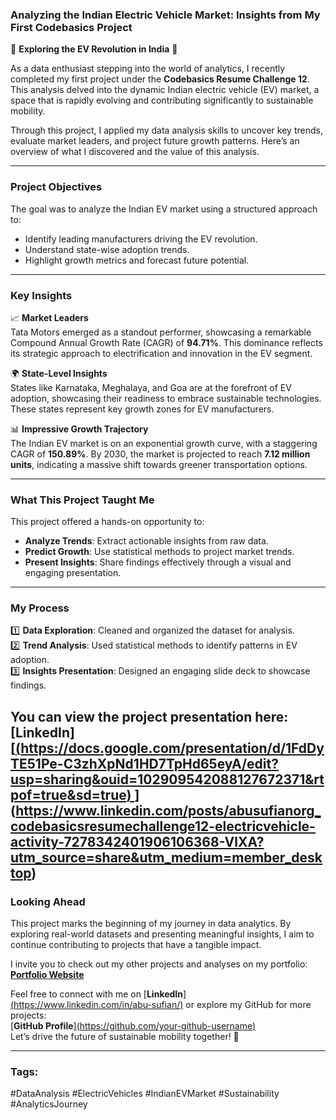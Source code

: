 ### Analyzing the Indian Electric Vehicle Market: Insights from My First Codebasics Project  

🚗 **Exploring the EV Revolution in India** 🚗  

As a data enthusiast stepping into the world of analytics, I recently completed my first project under the **Codebasics Resume Challenge 12**. This analysis delved into the dynamic Indian electric vehicle (EV) market, a space that is rapidly evolving and contributing significantly to sustainable mobility.  

Through this project, I applied my data analysis skills to uncover key trends, evaluate market leaders, and project future growth patterns. Here’s an overview of what I discovered and the value of this analysis.  

---

### **Project Objectives**  
The goal was to analyze the Indian EV market using a structured approach to:  
- Identify leading manufacturers driving the EV revolution.  
- Understand state-wise adoption trends.  
- Highlight growth metrics and forecast future potential.  

---

### **Key Insights**  

📈 **Market Leaders**  
Tata Motors emerged as a standout performer, showcasing a remarkable Compound Annual Growth Rate (CAGR) of **94.71%**. This dominance reflects its strategic approach to electrification and innovation in the EV segment.  

🌍 **State-Level Insights**  
States like Karnataka, Meghalaya, and Goa are at the forefront of EV adoption, showcasing their readiness to embrace sustainable technologies. These states represent key growth zones for EV manufacturers.  

📊 **Impressive Growth Trajectory**  
The Indian EV market is on an exponential growth curve, with a staggering CAGR of **150.89%**. By 2030, the market is projected to reach **7.12 million units**, indicating a massive shift towards greener transportation options.  

---

### **What This Project Taught Me**  

This project offered a hands-on opportunity to:  
- **Analyze Trends**: Extract actionable insights from raw data.  
- **Predict Growth**: Use statistical methods to project market trends.  
- **Present Insights**: Share findings effectively through a visual and engaging presentation.  

---

### **My Process**  
1️⃣ **Data Exploration**: Cleaned and organized the dataset for analysis.  
2️⃣ **Trend Analysis**: Used statistical methods to identify patterns in EV adoption.  
3️⃣ **Insights Presentation**: Designed an engaging slide deck to showcase findings.  

You can view the project presentation here: [**LinkedIn**][[(https://docs.google.com/presentation/d/1FdDyTE51Pe-C3zhXpNd1HD7TpHd65eyA/edit?usp=sharing&ouid=102909542088127672371&rtpof=true&sd=true)  ](https://docs.google.com/presentation/d/1FdDyTE51Pe-C3zhXpNd1HD7TpHd65eyA/edit?usp=drive_link&ouid=102909542088127672371&rtpof=true&sd=true)
](https://www.linkedin.com/posts/abusufianorg_codebasicsresumechallenge12-electricvehicle-activity-7278342401906106368-VlXA?utm_source=share&utm_medium=member_desktop)
---

### **Looking Ahead**  
This project marks the beginning of my journey in data analytics. By exploring real-world datasets and presenting meaningful insights, I aim to continue contributing to projects that have a tangible impact.  

I invite you to check out my other projects and analyses on my portfolio:  
[**Portfolio Website**](https://dev-abusufiean.pantheonsite.io/)  

Feel free to connect with me on [**LinkedIn**][(https://www.linkedin.com/in/abu-sufian/)](https://www.linkedin.com/in/abusufianorg/) or explore my GitHub for more projects:  
[**GitHub Profile**][(https://github.com/your-github-username)  
](https://github.com/AbuSufian-org/)
Let’s drive the future of sustainable mobility together! 🌱  

---

### Tags:  
#DataAnalysis #ElectricVehicles #IndianEVMarket #Sustainability #AnalyticsJourney
